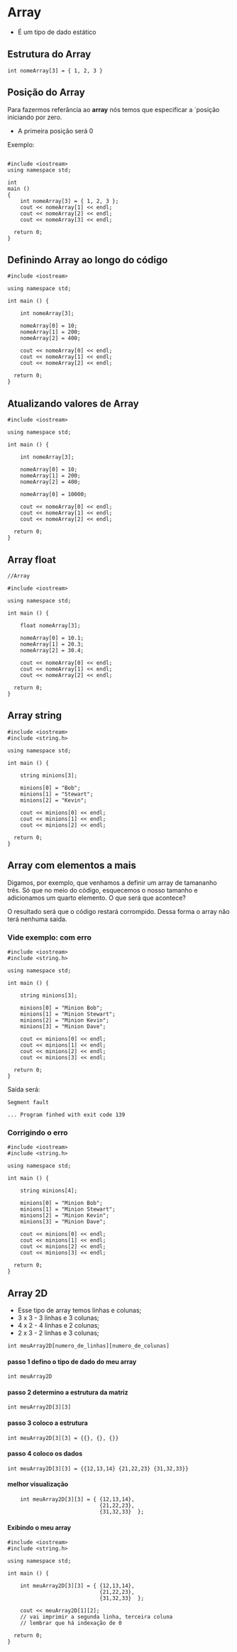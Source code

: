 # Array
- É um tipo de dado estático

## Estrutura do Array
```int nomeArray[3] = { 1, 2, 3 }```

## Posição do Array
Para fazermos referância ao __array__ nós temos que especificar a ´posição iniciando por zero.

- A primeira posição será 0

Exemplo:
```//Array

#include <iostream>
using namespace std;

int
main ()
{
    int nomeArray[3] = { 1, 2, 3 };
    cout << nomeArray[1] << endl;
    cout << nomeArray[2] << endl;
    cout << nomeArray[3] << endl;

  return 0;
}

```

## Definindo Array ao longo do código

```
#include <iostream>

using namespace std;

int main () {
    
    int nomeArray[3];
    
    nomeArray[0] = 10;
    nomeArray[1] = 200;
    nomeArray[2] = 400;
   
    cout << nomeArray[0] << endl;
    cout << nomeArray[1] << endl;
    cout << nomeArray[2] << endl;

  return 0;
}
```

## Atualizando valores de Array

```
#include <iostream>

using namespace std;

int main () {
    
    int nomeArray[3];
    
    nomeArray[0] = 10;
    nomeArray[1] = 200;
    nomeArray[2] = 400;
    
    nomeArray[0] = 10000;
    
    cout << nomeArray[0] << endl;
    cout << nomeArray[1] << endl;
    cout << nomeArray[2] << endl;

  return 0;
}
```

## Array float

```
//Array

#include <iostream>

using namespace std;

int main () {
    
    float nomeArray[3];
    
    nomeArray[0] = 10.1;
    nomeArray[1] = 20.3;
    nomeArray[2] = 30.4;

    cout << nomeArray[0] << endl;
    cout << nomeArray[1] << endl;
    cout << nomeArray[2] << endl;

  return 0;
}
```

## Array string

```
#include <iostream>
#include <string.h>

using namespace std;

int main () {
    
    string minions[3];
    
    minions[0] = "Bob";
    minions[1] = "Stewart";
    minions[2] = "Kevin";

    cout << minions[0] << endl;
    cout << minions[1] << endl;
    cout << minions[2] << endl;

  return 0;
}

```

## Array com elementos a mais

Digamos, por exemplo, que venhamos a definir um array de tamananho três. Só que no meio do código, esquecemos o nosso tamanho e adicionamos um quarto elemento.  O que será que acontece?  

O resultado será que o código restará corrompido.  Dessa forma o array não terá nenhuma saida.

### Vide exemplo: com erro


```
#include <iostream>
#include <string.h>

using namespace std;

int main () {
    
    string minions[3];
    
    minions[0] = "Minion Bob";
    minions[1] = "Minion Stewart";
    minions[2] = "Minion Kevin";
    minions[3] = "Minion Dave";

    cout << minions[0] << endl;
    cout << minions[1] << endl;
    cout << minions[2] << endl;
    cout << minions[3] << endl;
    
  return 0;
}
```

Saída será:

```
Segment fault 

... Program finhed with exit code 139
```


### Corrigindo o erro

```
#include <iostream>
#include <string.h>

using namespace std;

int main () {
    
    string minions[4];
    
    minions[0] = "Minion Bob";
    minions[1] = "Minion Stewart";
    minions[2] = "Minion Kevin";
    minions[3] = "Minion Dave";

    cout << minions[0] << endl;
    cout << minions[1] << endl;
    cout << minions[2] << endl;
    cout << minions[3] << endl;
    
  return 0;
}
```

## Array 2D
- Esse tipo de array temos linhas e colunas;
- 3 x 3 - 3 linhas e 3 colunas;
- 4 x 2 - 4 linhas e 2 colunas;
- 2 x 3 - 2 linhas e 3 colunas;

```int meuArray2D[numero_de_linhas][numero_de_colunas]```

#### passo 1 defino o tipo de dado do meu array
```int meuArray2D```
#### passo 2 determino a estrutura da matriz
```int meuArray2D[3][3]```
#### passo 3 coloco a estrutura
```int meuArray2D[3][3] = {{}, {}, {}}```
#### passo 4 coloco os dados
```int meuArray2D[3][3] = {{12,13,14} {21,22,23} {31,32,33}}```

#### melhor visualização

```
    int meuArray2D[3][3] = { {12,13,14}, 
                             {21,22,23}, 
                             {31,32,33}  };
```


#### Exibindo o meu array

```
#include <iostream>
#include <string.h>

using namespace std;

int main () {
    
    int meuArray2D[3][3] = { {12,13,14}, 
                             {21,22,23}, 
                             {31,32,33}  };
                             
    cout << meuArray2D[1][2]; 
    // vai imprimir a segunda linha, terceira coluna
    // lembrar que há indexação de 0

  return 0;
}
```
